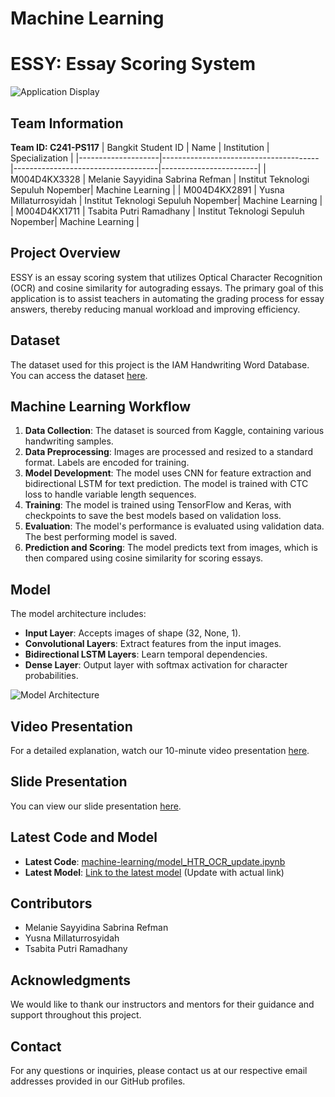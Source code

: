 # Machine Learning

# ESSY: Essay Scoring System
![Application Display](https://github.com/tsabitapr/PBKK/assets/93377643/536d344e-1e4a-4968-b66d-ebfd4150f77f)

## Team Information
**Team ID: C241-PS117**
| Bangkit Student ID | Name                                  | Institution                        | Specialization         |
|--------------------|---------------------------------------|------------------------------------|------------------------|
| M004D4KX3328       | Melanie Sayyidina Sabrina Refman      | Institut Teknologi Sepuluh Nopember| Machine Learning       |
| M004D4KX2891       | Yusna Millaturrosyidah                | Institut Teknologi Sepuluh Nopember| Machine Learning       |
| M004D4KX1711       | Tsabita Putri Ramadhany               | Institut Teknologi Sepuluh Nopember| Machine Learning       |

## Project Overview
ESSY is an essay scoring system that utilizes Optical Character Recognition (OCR) and cosine similarity for autograding essays. The primary goal of this application is to assist teachers in automating the grading process for essay answers, thereby reducing manual workload and improving efficiency.

## Dataset
The dataset used for this project is the IAM Handwriting Word Database. You can access the dataset [here](https://www.kaggle.com/datasets/nibinv23/iam-handwriting-word-database).

## Machine Learning Workflow
1. **Data Collection**: The dataset is sourced from Kaggle, containing various handwriting samples.
2. **Data Preprocessing**: Images are processed and resized to a standard format. Labels are encoded for training.
3. **Model Development**: The model uses CNN for feature extraction and bidirectional LSTM for text prediction. The model is trained with CTC loss to handle variable length sequences.
4. **Training**: The model is trained using TensorFlow and Keras, with checkpoints to save the best models based on validation loss.
5. **Evaluation**: The model's performance is evaluated using validation data. The best performing model is saved.
6. **Prediction and Scoring**: The model predicts text from images, which is then compared using cosine similarity for scoring essays.

## Model
The model architecture includes:
- **Input Layer**: Accepts images of shape (32, None, 1).
- **Convolutional Layers**: Extract features from the input images.
- **Bidirectional LSTM Layers**: Learn temporal dependencies.
- **Dense Layer**: Output layer with softmax activation for character probabilities.

![Model Architecture](https://github.com/tsabitapr/PBKK/assets/93377643/0b64d3d4-37b0-47f4-85fd-a4b9e0682896)

## Video Presentation
For a detailed explanation, watch our 10-minute video presentation [here](https://youtu.be/yo58GTY1zxw).

## Slide Presentation
You can view our slide presentation [here](https://www.canva.com/design/DAGIRqENrXY/fYHLl7T-LwJOd8Y7C-U4ew/view?utm_content=DAGIRqENrXY&utm_campaign=designshare&utm_medium=link&utm_source=editor).

## Latest Code and Model
- **Latest Code**: [machine-learning/model_HTR_OCR_update.ipynb](https://github.com/C241-PS117/machine-learning/blob/main/model_HTR_OCR_update.ipynb)
- **Latest Model**: [Link to the latest model](https://github.com/C241-PS117/machine-learning/blob/main/Update-Text-Recognition.h5) (Update with actual link)

## Contributors
- Melanie Sayyidina Sabrina Refman
- Yusna Millaturrosyidah
- Tsabita Putri Ramadhany

## Acknowledgments
We would like to thank our instructors and mentors for their guidance and support throughout this project.

## Contact
For any questions or inquiries, please contact us at our respective email addresses provided in our GitHub profiles.
